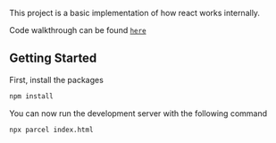 This project is a basic implementation of how react works internally.

Code walkthrough can be found [`here`](https://www.youtube.com/watch?v=f2mmoicsj5c)

## Getting Started

First, install the packages

```bash
npm install
```

You can now run the development server with the following command

```bash
npx parcel index.html
```
